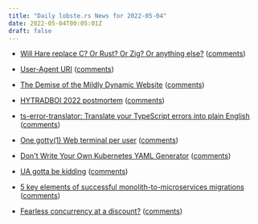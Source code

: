 ```yaml
---
title: "Daily lobste.rs News for 2022-05-04"
date: 2022-05-04T00:05:01Z
draft: false
---
```






- [Will Hare replace C? Or Rust? Or Zig? Or anything else?](https://harelang.org/blog/2022-05-02-what-is-hares-scope/)
  ([comments](https://lobste.rs/s/hircc7/will_hare_replace_c_rust_zig_anything_else))



- [User-Agent URI](https://user-agent.globalcode.info/)
  ([comments](https://lobste.rs/s/e5xytk/user_agent_uri))



- [The Demise of the Mildly Dynamic Website](https://www.devever.net/~hl/mildlydynamic)
  ([comments](https://lobste.rs/s/xqlim2/demise_mildly_dynamic_website))



- [HYTRADBOI 2022 postmortem](https://www.scattered-thoughts.net/writing/hytradboi-2022-postmortem/)
  ([comments](https://lobste.rs/s/q728au/hytradboi_2022_postmortem))



- [ts-error-translator: Translate your TypeScript errors into plain English](https://github.com/mattpocock/ts-error-translator)
  ([comments](https://lobste.rs/s/c1uez2/ts_error_translator_translate_your))



- [One gotty(1) Web terminal per user](https://jpmens.net/2022/05/03/one-gotty-per-user/)
  ([comments](https://lobste.rs/s/7n2uka/one_gotty_1_web_terminal_per_user))



- [Don't Write Your Own Kubernetes YAML Generator](https://matduggan.com/tips-for-making-kubernetes-yaml-less-annoying/)
  ([comments](https://lobste.rs/s/qjmgti/don_t_write_your_own_kubernetes_yaml))



- [UA gotta be kidding](https://bkardell.com/blog/UAGottaBeKidding.html)
  ([comments](https://lobste.rs/s/wpxdqi/ua_gotta_be_kidding))



- [5 key elements of successful monolith-to-microservices migrations](https://about.sourcegraph.com/blog/monolith-microservices-migration/)
  ([comments](https://lobste.rs/s/a0k3wx/5_key_elements_successful_monolith))



- [Fearless concurrency at a discount?](https://newsletter.papersyoumightlove.pl/archive/fearless-concurrency-at-a-discount/)
  ([comments](https://lobste.rs/s/tzmzqv/fearless_concurrency_at_discount))


